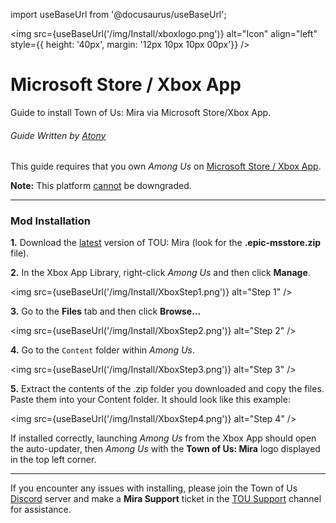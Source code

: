 import useBaseUrl from '@docusaurus/useBaseUrl';

<img src={useBaseUrl('/img/Install/xboxlogo.png')} alt="Icon" align="left" style={{ height: '40px', margin: '12px 10px 10px 00px'}} />

# Microsoft Store / Xbox App
Guide to install Town of Us: Mira via Microsoft Store/Xbox App.

###### Guide Written by [Atony](https://github.com/AtonyGit)

This guide requires that you own *Among Us* on [Microsoft Store / Xbox App](https://apps.microsoft.com/detail/9NG07QJNK38J). 

**Note:** This platform <u>cannot</u> be downgraded. 

***
### Mod Installation

**1.** Download the [latest](https://github.com/AU-Avengers/TOU-Mira/releases/latest) version of TOU: Mira (look for the **.epic-msstore.zip** file).

**2.** In the Xbox App Library, right-click *Among Us* and then click **Manage**.

<img src={useBaseUrl('/img/Install/XboxStep1.png')} alt="Step 1" />

**3.** Go to the **Files** tab and then click **Browse...**

<img src={useBaseUrl('/img/Install/XboxStep2.png')} alt="Step 2" />

**4.** Go to the `Content` folder within *Among Us*.

<img src={useBaseUrl('/img/Install/XboxStep3.png')} alt="Step 3" />

**5.** Extract the contents of the .zip folder you downloaded and copy the files. Paste them into your Content folder. It should look like this example:

<img src={useBaseUrl('/img/Install/XboxStep4.png')} alt="Step 4" />

If installed correctly, launching *Among Us* from the Xbox App should open the auto-updater, then *Among Us* with the **Town of Us: Mira** logo displayed in the top left corner.

*** 
If you encounter any issues with installing, please join the Town of Us [Discord](https://discord.gg/ugyc4EVUYZ) server and make a **Mira Support** ticket in the [TOU Support](https://discord.com/channels/890249154402586734/900986905154453504) channel for assistance.
